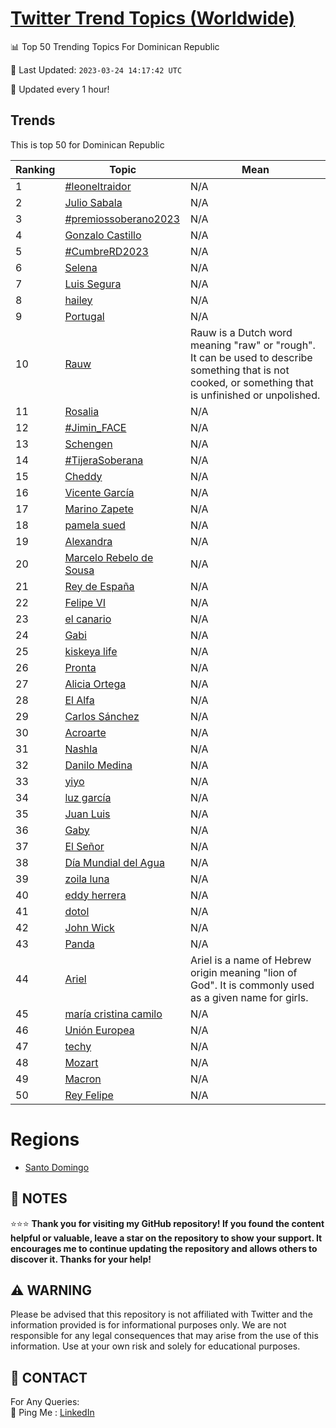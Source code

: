 [Twitter Trend Topics (Worldwide)](https://github.com/ErcinDedeoglu/Twitter-Trend-Topics)
==========


📊 Top 50 Trending Topics For Dominican Republic

📆 Last Updated: `2023-03-24 14:17:42 UTC`

🔧 Updated every 1 hour!


## Trends

This is top 50 for Dominican Republic

| Ranking | Topic | Mean |
| ------- | ------------ | ------------ |
| 1 | [#leoneltraidor](http://twitter.com/search?q=%23leoneltraidor) | N/A |
| 2 | [Julio Sabala](http://twitter.com/search?q=Julio+Sabala) | N/A |
| 3 | [#premiossoberano2023](http://twitter.com/search?q=%23premiossoberano2023) | N/A |
| 4 | [Gonzalo Castillo](http://twitter.com/search?q=Gonzalo+Castillo) | N/A |
| 5 | [#CumbreRD2023](http://twitter.com/search?q=%23CumbreRD2023) | N/A |
| 6 | [Selena](http://twitter.com/search?q=Selena) | N/A |
| 7 | [Luis Segura](http://twitter.com/search?q=Luis+Segura) | N/A |
| 8 | [hailey](http://twitter.com/search?q=hailey) | N/A |
| 9 | [Portugal](http://twitter.com/search?q=Portugal) | N/A |
| 10 | [Rauw](http://twitter.com/search?q=Rauw) | Rauw is a Dutch word meaning "raw" or "rough". It can be used to describe something that is not cooked, or something that is unfinished or unpolished. |
| 11 | [Rosalia](http://twitter.com/search?q=Rosalia) | N/A |
| 12 | [#Jimin_FACE](http://twitter.com/search?q=%23Jimin_FACE) | N/A |
| 13 | [Schengen](http://twitter.com/search?q=Schengen) | N/A |
| 14 | [#TijeraSoberana](http://twitter.com/search?q=%23TijeraSoberana) | N/A |
| 15 | [Cheddy](http://twitter.com/search?q=Cheddy) | N/A |
| 16 | [Vicente García](http://twitter.com/search?q=Vicente+Garc%c3%ada) | N/A |
| 17 | [Marino Zapete](http://twitter.com/search?q=Marino+Zapete) | N/A |
| 18 | [pamela sued](http://twitter.com/search?q=pamela+sued) | N/A |
| 19 | [Alexandra](http://twitter.com/search?q=Alexandra) | N/A |
| 20 | [Marcelo Rebelo de Sousa](http://twitter.com/search?q=Marcelo+Rebelo+de+Sousa) | N/A |
| 21 | [Rey de España](http://twitter.com/search?q=Rey+de+Espa%c3%b1a) | N/A |
| 22 | [Felipe VI](http://twitter.com/search?q=Felipe+VI) | N/A |
| 23 | [el canario](http://twitter.com/search?q=el+canario) | N/A |
| 24 | [Gabi](http://twitter.com/search?q=Gabi) | N/A |
| 25 | [kiskeya life](http://twitter.com/search?q=kiskeya+life) | N/A |
| 26 | [Pronta](http://twitter.com/search?q=Pronta) | N/A |
| 27 | [Alicia Ortega](http://twitter.com/search?q=Alicia+Ortega) | N/A |
| 28 | [El Alfa](http://twitter.com/search?q=El+Alfa) | N/A |
| 29 | [Carlos Sánchez](http://twitter.com/search?q=Carlos+S%c3%a1nchez) | N/A |
| 30 | [Acroarte](http://twitter.com/search?q=Acroarte) | N/A |
| 31 | [Nashla](http://twitter.com/search?q=Nashla) | N/A |
| 32 | [Danilo Medina](http://twitter.com/search?q=Danilo+Medina) | N/A |
| 33 | [yiyo](http://twitter.com/search?q=yiyo) | N/A |
| 34 | [luz garcía](http://twitter.com/search?q=luz+garc%c3%ada) | N/A |
| 35 | [Juan Luis](http://twitter.com/search?q=Juan+Luis) | N/A |
| 36 | [Gaby](http://twitter.com/search?q=Gaby) | N/A |
| 37 | [El Señor](http://twitter.com/search?q=El+Se%c3%b1or) | N/A |
| 38 | [Día Mundial del Agua](http://twitter.com/search?q=D%c3%ada+Mundial+del+Agua) | N/A |
| 39 | [zoila luna](http://twitter.com/search?q=zoila+luna) | N/A |
| 40 | [eddy herrera](http://twitter.com/search?q=eddy+herrera) | N/A |
| 41 | [dotol](http://twitter.com/search?q=dotol) | N/A |
| 42 | [John Wick](http://twitter.com/search?q=John+Wick) | N/A |
| 43 | [Panda](http://twitter.com/search?q=Panda) | N/A |
| 44 | [Ariel](http://twitter.com/search?q=Ariel) | Ariel is a name of Hebrew origin meaning "lion of God". It is commonly used as a given name for girls. |
| 45 | [maría cristina camilo](http://twitter.com/search?q=mar%c3%ada+cristina+camilo) | N/A |
| 46 | [Unión Europea](http://twitter.com/search?q=Uni%c3%b3n+Europea) | N/A |
| 47 | [techy](http://twitter.com/search?q=techy) | N/A |
| 48 | [Mozart](http://twitter.com/search?q=Mozart) | N/A |
| 49 | [Macron](http://twitter.com/search?q=Macron) | N/A |
| 50 | [Rey Felipe](http://twitter.com/search?q=Rey+Felipe) | N/A |



# Regions

* [Santo Domingo](</Dominican Republic/Santo Domingo.md>)



## 📝 NOTES

⭐⭐⭐ **Thank you for visiting my GitHub repository! If you found the content helpful or valuable, leave a star on the repository to show your support. It encourages me to continue updating the repository and allows others to discover it. Thanks for your help!**


## ⚠️ WARNING

Please be advised that this repository is not affiliated with Twitter and the information provided is for informational purposes only. We are not responsible for any legal consequences that may arise from the use of this information. Use at your own risk and solely for educational purposes.


## 📨 CONTACT

 For Any Queries:  
            🏓 Ping Me : [LinkedIn](https://www.linkedin.com/in/ercindedeoglu/)
